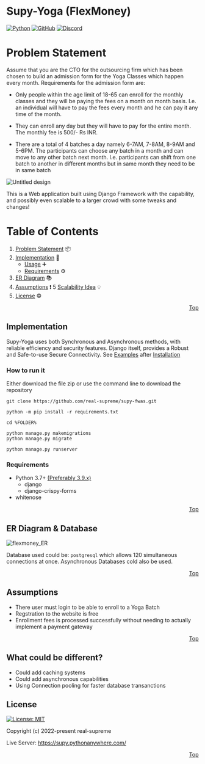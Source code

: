 # Supy-Yoga (FlexMoney)

[![Python](https://img.shields.io/badge/python-3670A0?style=for-the-badge&logo=python&logoColor=ffdd54)](https://www.python.org/) [![GitHub](https://img.shields.io/badge/github-%23121011.svg?style=for-the-badge&logo=github&logoColor=white)](https://github.com/real-supreme/supy-fwas) [![Discord](https://img.shields.io/badge/Discord-%235865F2.svg?style=for-the-badge&logo=discord&logoColor=white)](https://discord.com/users/309963727913091073)

# Problem Statement

Assume that you are the CTO for the outsourcing firm which has been chosen to build an
admission form for the Yoga Classes which happen every month.
Requirements for the admission form are:

* Only people within the age limit of 18-65 can enroll for the monthly classes and they will
		be paying the fees on a month on month basis. I.e. an individual will have to pay the fees
		every month and he can pay it any time of the month.

* They can enroll any day but they will have to pay for the entire month. The monthly fee is
		500/- Rs INR.

* There are a total of 4 batches a day namely 6-7AM, 7-8AM, 8-9AM and 5-6PM. The
		participants can choose any batch in a month and can move to any other batch next
		month. I.e. participants can shift from one batch to another in different months but in
		same month they need to be in same batch

![Untitled design](https://user-images.githubusercontent.com/70822569/207696607-7b9da683-04c0-4a73-b1e1-7090133c5886.png)

This is a Web application built using Django Framework with the capability, and possibly even scalable to a larger crowd with some tweaks and changes!

# Table of Contents

1. [Problem Statement](#problem-statement) 📦
2. [Implementation](#implementation) 🧾
	* [Usage](#how-to-run-it) ➕
	* [Requirements](#requirements) ⚙
3. [ER Diagram](#er-diagram--database) 📚
4. [Assumptions](#assumptions) ❗
5 [Scalability Idea](#What-could-be-different) 💡
6. [License](#license) &copy;

<p style="text-align: right;">
	<a href="#supy-yoga-flexmoney">Top</a>
</p>

## Implementation

Supy-Yoga uses both Synchronous and Asynchronous methods, with reliable efficiency and security features. Django itself, provides a Robust and Safe-to-use Secure Connectivity. See [Examples](#examples) after [Installation](#installation)

### How to run it

Either download the file zip or use the command line to download the repository
```
git clone https://github.com/real-supreme/supy-fwas.git

python -m pip install -r requirements.txt

cd %FOLDER%

python manage.py makemigrations
python manage.py migrate

python manage.py runserver
``` 

### Requirements

- Python 3.7+ [(Preferably 3.9.x)](https://www.python.org/downloads/release/python-390/)
	- django
	- django-crispy-forms
- whitenose
  
 <p style="text-align: right;">
	<a href="#table-of-contents">Top</a>
</p>

## ER Diagram & Database

![flexmoney_ER](https://user-images.githubusercontent.com/70822569/207992263-e9e19dc2-252b-4e6f-a13b-1892976db0e6.png)

Database used could be: `postgresql` which allows 120 simultaneous connections at once. Asynchronous Databases cold also be used.
<p style="text-align: right;">
	<a href="#table-of-contents">Top</a>
</p>

## Assumptions

- There user must login to be able to enroll to a Yoga Batch
- Regstration to the website is free
- Enrollment fees is processed successfully without needing to actually implement a payment gateway
<p style="text-align: right;">
	<a href="#table-of-contents">Top</a>
</p>

## What could be different?

- Could add caching systems
- Could add asynchronous capabilities
- Using Connection pooling for faster database transanctions

## License

[![License: MIT](https://img.shields.io/badge/License-MIT-yellow.svg)](LICENSE) 

Copyright (c) 2022-present real-supreme

Live Server: https://supy.pythonanywhere.com/
<p style="text-align: right;">
	<a href="#table-of-contents">Top</a>
</p>
